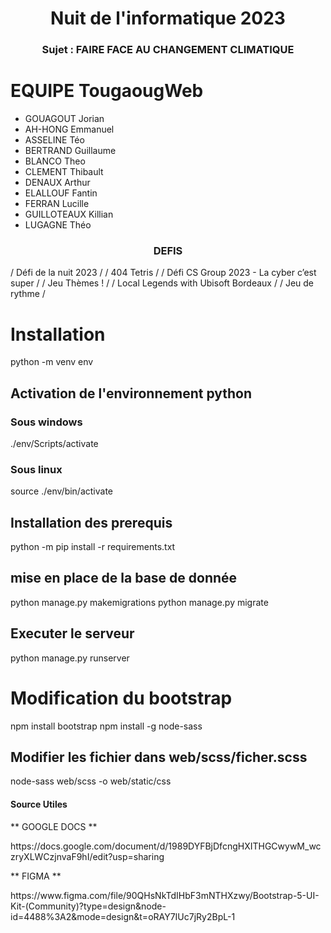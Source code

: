 <h1 align="center">Nuit de l'informatique 2023</h1>
<h3 align="center">Sujet : FAIRE FACE AU CHANGEMENT CLIMATIQUE</h3>

# EQUIPE TougaougWeb
- GOUAGOUT Jorian
- AH-HONG Emmanuel
- ASSELINE Téo
- BERTRAND Guillaume
- BLANCO Theo
- CLEMENT Thibault
- DENAUX Arthur
- ELALLOUF Fantin
- FERRAN Lucille
- GUILLOTEAUX Killian
- LUGAGNE Théo

<h3 align="center">DEFIS</h3>
/ Défi de la nuit 2023 /
/ 404 Tetris /
/ Défi CS Group 2023 - La cyber c’est super /
/ Jeu Thèmes ! /
/ Local Legends with Ubisoft Bordeaux /
/ Jeu de rythme /

# Installation
python -m venv env

## Activation de l'environnement python
### Sous windows
./env/Scripts/activate
### Sous linux
source ./env/bin/activate

## Installation des prerequis
python -m pip install -r requirements.txt

## mise en place de la base de donnée
python manage.py makemigrations
python manage.py migrate

## Executer le serveur

python manage.py runserver


# Modification du bootstrap

npm install bootstrap
npm install -g node-sass

## Modifier les fichier dans web/scss/ficher.scss

node-sass web/scss -o web/static/css



<h4>Source Utiles</h4>
<p>** GOOGLE DOCS **</p> https://docs.google.com/document/d/1989DYFBjDfcngHXITHGCwywM_wczryXLWCzjnvaF9hI/edit?usp=sharing
<p>** FIGMA **</p> https://www.figma.com/file/90QHsNkTdIHbF3mNTHXzwy/Bootstrap-5-UI-Kit-(Community)?type=design&node-id=4488%3A2&mode=design&t=oRAY7IUc7jRy2BpL-1
